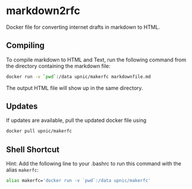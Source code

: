 # markdown2rfc
Docker file for converting internet drafts in markdown to HTML.

## Compiling
To compile markdown to HTML and Text, run the following command from the directory containing the markdown file:
```bash
docker run -v `pwd`:/data upnic/makerfc markdownfile.md
```
The output HTML file will show up in the same directory.

## Updates
If updates are available, pull the updated docker file using
```bash
docker pull upnic/makerfc
```

## Shell Shortcut
Hint: Add the following line to your .bashrc to run this command with the alias `makerfc`:
```bash
alias makerfc='docker run -v `pwd`:/data upnic/makerfc'
```
